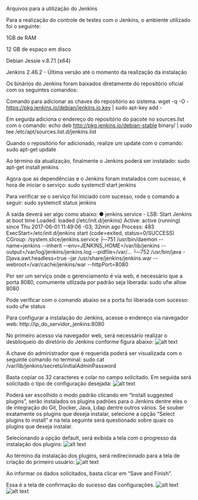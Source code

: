 Arquivos para a utilização do Jenkins

Para a realização do controle de testes com o Jenkins, o ambiente utilizado foi o seguinte:

1GB de RAM

12 GB de espaço em disco

Debian Jessie v.8.7.1 (x64)

Jenkins 2.46.2 - Última versão até o momento da realização da instalação

Os binários do Jenkins foram baixados diretamente do repositório oficial com os seguintes comandos:

Comando para adicionar as chaves do repositório ao sistema.
	wget -q -O - https://pkg.jenkins.io/debian/jenkins.io.key | sudo apt-key add -

Em seguida adiciona o endereço do repositório do pacote no sources.list com  o comando:
	echo deb http://pkg.jenkins.io/debian-stable binary/ | sudo tee /etc/apt/sources.list.d/jenkins.list

Quando o repositório for adicionado, realize um update com o comando:
	sudo apt-get update
  
Ao término da atualização, finalmente o Jenkins poderá ser instalado:
 	sudo apt-get install jenkins
  
Agora que as dependências e o Jenkins foram instalados com sucesso, é hora de iniciar o serviço:
	sudo systemctl start jenkins
  
Para verificar se o serviço foi iniciado com sucesso, rode o comando a seguir:
	sudo systemctl status jenkins
 
A saída deverá ser algo como abaixo:
  	● jenkins.service - LSB: Start Jenkins at boot time
  	   Loaded: loaded (/etc/init.d/jenkins)
	   Active: active (running) since Thu 2017-06-01 11:49:06 -03; 32min ago
	   Process: 483 ExecStart=/etc/init.d/jenkins start (code=exited, status=0/SUCCESS)
   	  CGroup: /system.slice/jenkins.service
            ├─751 /usr/bin/daemon --name=jenkins --inherit --env=JENKINS_HOME=/var/lib/jenkins --output=/var/log/jenkins/jenkins.log --pidfile=/var/...
            └─752 /usr/bin/java -Djava.awt.headless=true -jar /usr/share/jenkins/jenkins.war --webroot=/var/cache/jenkins/war --httpPort=8080
           
Por ser um serviço onde o gerenciamento é via web, é necessário que a porta 8080, comumente utlizada por padrão seja liberada:
	sudo ufw allow 8080

Pode verificar com o comando abaixo se a porta foi liberada com sucesso:
	sudo ufw status

Para configurar a instalação do Jenkins, acesse o endereço via navegador web:
	http://ip_do_servidor_jenkins:8080
  
No primeiro acesso via navegador web, será necessário realizar o desbloqueio do diretório do Jenkins conforme figura abaixo:
![alt text](https://assets.digitalocean.com/articles/jenkins-install-ubuntu-1604/unlock-jenkins.png)
	
A chave do administrador que é requerida poderá ser visualizada com o seguinte comando no terminal:
	sudo cat /var/lib/jenkins/secrets/initialAdminPassword

Basta copiar os 32 caracteres e colar no campo solicitado.
Em seguida será solicitado o tipo de configuração desejada:
![alt text](https://assets.digitalocean.com/articles/jenkins-install-ubuntu-1604/jenkins-customize.png)

Poderá ser escolhido o modo padrão clicando em “Install suggested plugins”, serão instalados os plugins padrões para o Jenkins dentre eles o de integração do Git, Docker, Java, Ldap dentre outros vários. Se souber exatamente os plugins que deseja instalar, selecione a opção “Select plugins to install” e na tela seguinte será questionado sobre quais os plugins que deseja instalar.

Selecionando a opção default, será exibida a tela com o progresso da instalação dos plugins:
![alt text](https://assets.digitalocean.com/articles/jenkins-install-ubuntu-1604/jenkins-plugins.png)

Ao término da instalação dos plugins, será redirecionado para a tela de criação do primeiro usuário:
![alt text](https://assets.digitalocean.com/articles/jenkins-install-ubuntu-1604/jenkins-first-admin.png)

Ao informar os dados solicitados, basta clicar em “Save and Finish”.

Essa é a tela de confirmação do sucesso das configurações.
![alt text](https://assets.digitalocean.com/articles/jenkins-install-ubuntu-1604/jenkins-ready.png)
![alt text](https://assets.digitalocean.com/articles/jenkins-install-ubuntu-1604/jenkins-using.png)


